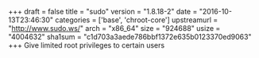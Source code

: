 +++
draft = false
title = "sudo"
version = "1.8.18-2"
date = "2016-10-13T23:46:30"
categories = ['base', 'chroot-core']
upstreamurl = "http://www.sudo.ws/"
arch = "x86_64"
size = "924688"
usize = "4004632"
sha1sum = "c1d703a3aede786bbf1372e635b0123370ed9063"
+++
Give limited root privileges to certain users